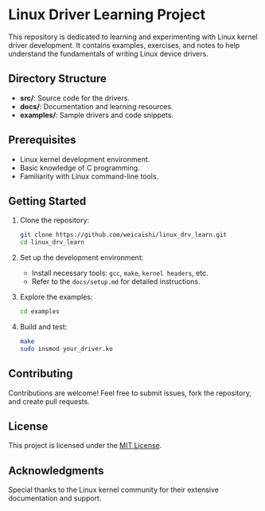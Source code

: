# Linux Driver Learning Project

This repository is dedicated to learning and experimenting with Linux kernel driver development. It contains examples, exercises, and notes to help understand the fundamentals of writing Linux device drivers.

## Directory Structure

- **src/**: Source code for the drivers.
- **docs/**: Documentation and learning resources.
- **examples/**: Sample drivers and code snippets.

## Prerequisites

- Linux kernel development environment.
- Basic knowledge of C programming.
- Familiarity with Linux command-line tools.

## Getting Started

1. Clone the repository:
    ```bash
    git clone https://github.com/weicaishi/linux_drv_learn.git
    cd linux_drv_learn
    ```

2. Set up the development environment:
    - Install necessary tools: `gcc`, `make`, `kernel headers`, etc.
    - Refer to the `docs/setup.md` for detailed instructions.

3. Explore the examples:
    ```bash
    cd examples
    ```

4. Build and test:
    ```bash
    make
    sudo insmod your_driver.ko
    ```

## Contributing

Contributions are welcome! Feel free to submit issues, fork the repository, and create pull requests.

## License

This project is licensed under the [MIT License](LICENSE).

## Acknowledgments

Special thanks to the Linux kernel community for their extensive documentation and support.
